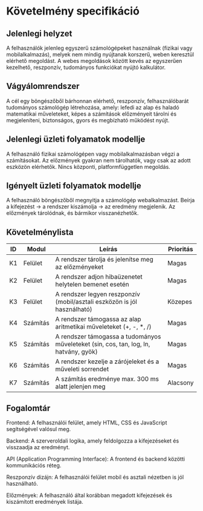 # Követelmény specifikáció


## Jelenlegi helyzet
A felhasználók jelenleg egyszerű számológépeket használnak (fizikai vagy mobilalkalmazás), melyek nem mindig nyújtanak korszerű, weben keresztül elérhető megoldást.
A webes megoldások között kevés az egyszerűen kezelhető, reszponzív, tudományos funkciókat nyújtó kalkulátor.


## Vágyálomrendszer
A cél egy böngészőből bárhonnan elérhető, reszponzív, felhasználóbarát tudományos számológép létrehozása, amely:
lefedi az alap és haladó matematikai műveleteket,
képes a számítások előzményeit tárolni és megjeleníteni,
biztonságos, gyors és megbízható működést nyújt.


## Jelenlegi üzleti folyamatok modellje
A felhasználó fizikai számológépen vagy mobilalkalmazásban végzi a számításokat.
Az előzmények gyakran nem tárolhatók, vagy csak az adott eszközön elérhetők.
Nincs központi, platformfüggetlen megoldás.


## Igényelt üzleti folyamatok modellje
A felhasználó böngészőből megnyitja a számológép webalkalmazást.
Beírja a kifejezést → a rendszer kiszámolja → az eredmény megjelenik.
Az előzmények tárolódnak, és bármikor visszanézhetők.


## Követelménylista
| ID | Modul | Leírás | Prioritás |
|----|-------|--------|-----------|
| K1 | Felület | A rendszer tárolja és jelenítse meg az előzményeket | Magas |
| K2 | Felület | A rendszer adjon hibaüzenetet helytelen bemenet esetén | Magas |
| K3 | Felület | A rendszer legyen reszponzív (mobil/asztali eszközön is jól használható) | Közepes |
| K4 | Számítás | A rendszer támogassa az alap aritmetikai műveleteket (+, -, *, /) | Magas |
| K5 | Számítás | A rendszer támogassa a tudományos műveleteket (sin, cos, tan, log, ln, hatvány, gyök) | Magas |
| K6 | Számítás | A rendszer kezelje a zárójeleket és a műveleti sorrendet | Magas |
| K7 | Számítás | A számítás eredménye max. 300 ms alatt jelenjen meg | Alacsony |


## Fogalomtár

Frontend: A felhasználói felület, amely HTML, CSS és JavaScript segítségével valósul meg.

Backend: A szerveroldali logika, amely feldolgozza a kifejezéseket és visszaadja az eredményt.

API (Application Programming Interface): A frontend és backend közötti kommunikációs réteg.

Reszponzív dizájn: A felhasználói felület mobil és asztali nézetben is jól használható.

Előzmények: A felhasználó által korábban megadott kifejezések és kiszámított eredmények listája.